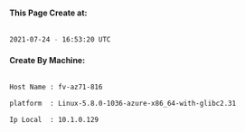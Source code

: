 
   
#### This Page Create at:

```bash

2021-07-24 - 16:53:20 UTC

```

#### Create By Machine:

```bash

Host Name : fv-az71-816

platform  : Linux-5.8.0-1036-azure-x86_64-with-glibc2.31

Ip Local  : 10.1.0.129

```

